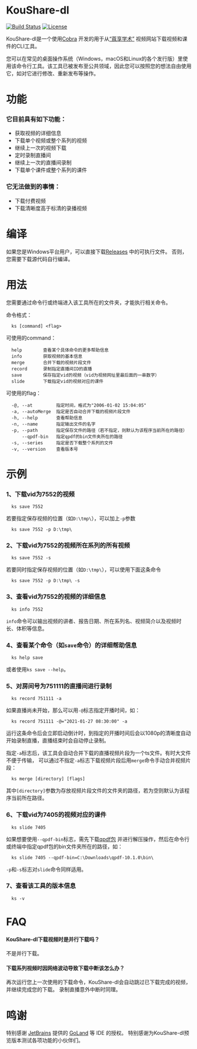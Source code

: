 # KouShare-dl
[![Build Status](https://github.com/yliu7949/KouShare-dl/workflows/Go/badge.svg)](https://github.com/yliu7949/KouShare-dl/actions?query=workflow%3AGo)
[![License](https://img.shields.io/github/license/yliu7949/KouShare-dl.svg)](https://github.com/yliu7949/KouShare-dl/blob/master/LICENSE)

KouShare-dl是一个使用[Cobra](https://github.com/spf13/cobra)
开发的用于从[“蔻享学术”](https://www.koushare.com/) 视频网站下载视频和课件的CLI工具。

您可以在常见的桌面操作系统（Windows，macOS和Linux的各个发行版）里使用该命令行工具。该工具已被发布至公共领域，因此您可以按照您的想法自由使用它，如对它进行修改、重新发布等操作。

# 功能
### 它目前具有如下功能：
- 获取视频的详细信息
- 下载单个视频或整个系列的视频
- 继续上一次的视频下载
- 定时录制直播间
- 继续上一次的直播间录制
- 下载单个课件或整个系列的课件

### 它**无法**做到的事情：
- 下载付费视频
- 下载清晰度高于标清的录播视频

# 编译
如果您是Windows平台用户，可以直接下载[Releases](https://github.com/yliu7949/KouShare-dl/releases/latest)
中的可执行文件。 否则，您需要下载源代码自行编译。

# 用法
您需要通过命令行或终端进入该工具所在的文件夹，才能执行相关命令。

命令格式：
```
  ks [command] <flag>
```
可使用的command：
```
  help        查看某个具体命令的更多帮助信息
  info        获取视频的基本信息
  merge       合并下载的视频片段文件
  record      录制指定直播间ID的直播
  save        保存指定vid的视频（vid为视频网址里最后面的一串数字）
  slide       下载指定vid的视频对应的课件
```
可使用的flag：
```
  -@, --at         指定时间，格式为"2006-01-02 15:04:05"
  -a, --autoMerge  指定是否自动合并下载的视频片段文件
  -h, --help       查看帮助信息
  -n, --name       指定输出文件的名字
  -p, --path       指定保存文件的路径（若不指定，则默认为该程序当前所在的路径）
      --qpdf-bin   指定qpdf的bin文件夹所在的路径
  -s, --series     指定是否下载整个系列的文件
  -v, --version    查看版本号
```

# 示例
### 1、下载vid为7552的视频
```
  ks save 7552
```
若要指定保存视频的位置（如`D:\tmp\`），可以加上`-p`参数
```
  ks save 7552 -p D:\tmp\
```
### 2、下载vid为7552的视频所在系列的所有视频
```
  ks save 7552 -s
```
若要同时指定保存视频的位置（如`D:\tmp\`），可以使用下面这条命令
```
  ks save 7552 -p D:\tmp\ -s
```
### 3、查看vid为7552的视频的详细信息
```
  ks info 7552
```
`info`命令可以输出视频的讲者、报告日期、所在系列名、视频简介以及视频时长、体积等信息。
### 4、查看某个命令（如`save`命令）的详细帮助信息
```
  ks help save
```
或者使用`ks save --help`。
### 5、对房间号为751111的直播间进行录制
```
  ks record 751111 -a
```
如果直播尚未开始，那么可以用`-@`标志指定开播时间，如：
```
  ks record 751111 -@="2021-01-27 08:30:00" -a
```
运行这条命令后会立即启动倒计时，到指定的开播时间后会以1080p的清晰度自动开始录制直播，直播结束时会自动停止录制。

指定`-a`标志后，该工具会自动合并下载的直播视频片段为一个ts文件。有时大文件不便于传输，
可以通过不指定`-a`标志下载视频片段后用`merge`命令手动合并视频片段：
```
  ks merge [directory] [flags]
```
其中`[directory]`参数为存放视频片段文件的文件夹的路径，若为空则默认为该程序当前所在路径。
### 6、下载vid为7405的视频对应的课件
```
  ks slide 7405
```
如果想要使用`--qpdf-bin`标志，需先下载[qpdf包](https://github.com/qpdf/qpdf/releases/latest)
并进行解压操作，然后在命令行或终端中指定qpdf包的bin文件夹所在的路径，如：
```
  ks slide 7405 --qpdf-bin=C:\Downloads\qpdf-10.1.0\bin\
```
`-p`和`-s`标志对`slide`命令同样适用。
### 7、查看该工具的版本信息
```
  ks -v
```

# FAQ
#### KouShare-dl下载视频时是并行下载吗？
不是并行下载。
#### 下载系列视频时因网络波动导致下载中断该怎么办？
再次运行您上一次使用的下载命令，KouShare-dl会自动跳过已下载完成的视频，并继续完成您的下载。
录制直播意外中断时同理。

# 鸣谢
特别感谢 [JetBrains](https://www.jetbrains.com/) 提供的 [GoLand](https://www.jetbrains.com/go) 等 IDE 的授权。
特别感谢为KouShare-dl预览版本测试各项功能的小伙伴们。
